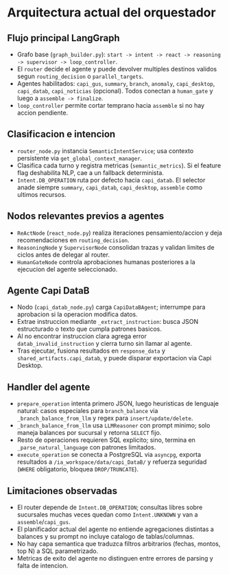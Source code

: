 # Arquitectura actual del orquestador

## Flujo principal LangGraph
- Grafo base (`graph_builder.py`): `start -> intent -> react -> reasoning -> supervisor -> loop_controller`.
- El `router` decide el agente y puede devolver multiples destinos validos segun `routing_decision` o `parallel_targets`.
- Agentes habilitados: `capi_gus`, `summary`, `branch`, `anomaly`, `capi_desktop`, `capi_datab`, `capi_noticias` (opcional). Todos conectan a `human_gate` y luego a `assemble -> finalize`.
- `loop_controller` permite cortar temprano hacia `assemble` si no hay accion pendiente.

## Clasificacion e intencion
- `router_node.py` instancia `SemanticIntentService`; usa contexto persistente via `get_global_context_manager`.
- Clasifica cada turno y registra metricas (`semantic_metrics`). Si el feature flag deshabilita NLP, cae a un fallback determinista.
- `Intent.DB_OPERATION` ruta por defecto hacia `capi_datab`. El selector anade siempre `summary`, `capi_datab`, `capi_desktop`, `assemble` como ultimos recursos.

## Nodos relevantes previos a agentes
- `ReActNode` (`react_node.py`) realiza iteraciones pensamiento/accion y deja recomendaciones en `routing_decision`.
- `ReasoningNode` y `SupervisorNode` consolidan trazas y validan limites de ciclos antes de delegar al router.
- `HumanGateNode` controla aprobaciones humanas posteriores a la ejecucion del agente seleccionado.

## Agente Capi DataB
- Nodo (`capi_datab_node.py`) carga `CapiDataBAgent`; interrumpe para aprobacion si la operacion modifica datos.
- Extrae instruccion mediante `_extract_instruction`: busca JSON estructurado o texto que cumpla patrones basicos.
- Al no encontrar instruccion clara agrega error `datab_invalid_instruction` y cierra turno sin llamar al agente.
- Tras ejecutar, fusiona resultados en `response_data` y `shared_artifacts.capi_datab`, y puede disparar exportacion via Capi Desktop.

## Handler del agente
- `prepare_operation` intenta primero JSON, luego heuristicas de lenguaje natural: casos especiales para `branch_balance` via `_branch_balance_from_llm` y regex para `insert/update/delete`.
- `_branch_balance_from_llm` usa `LLMReasoner` con prompt minimo; solo maneja balances por sucursal y retorna `SELECT` fijo.
- Resto de operaciones requieren SQL explicito; sino, termina en `_parse_natural_language` con patrones limitados.
- `execute_operation` se conecta a PostgreSQL via `asyncpg`, exporta resultados a `/ia_workspace/data/capi_DataB/` y refuerza seguridad (`WHERE` obligatorio, bloquea `DROP/TRUNCATE`).

## Limitaciones observadas
- El router depende de `Intent.DB_OPERATION`; consultas libres sobre sucursales muchas veces quedan como `Intent.UNKNOWN` y van a `assemble`/`capi_gus`.
- El planificador actual del agente no entiende agregaciones distintas a balances y su prompt no incluye catalogo de tablas/columnas.
- No hay capa semantica que traduzca filtros arbitrarios (fechas, montos, top N) a SQL parametrizado.
- Metricas de exito del agente no distinguen entre errores de parsing y falta de intencion.
